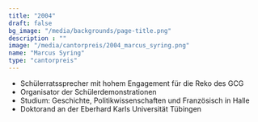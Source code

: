 ```yaml
---
title: "2004"
draft: false
bg_image: "/media/backgrounds/page-title.png"
description : ""
image: "/media/cantorpreis/2004_marcus_syring.png"
name: "Marcus Syring"
type: "cantorpreis"
---
```


- Schülerratssprecher mit hohem Engagement für die Reko des GCG
- Organisator der Schülerdemonstrationen
- Studium: Geschichte, Politikwissenschaften und Französisch in Halle
- Doktorand an der Eberhard Karls Universität Tübingen